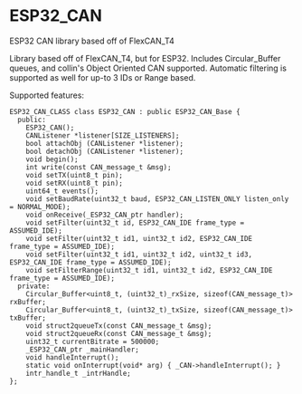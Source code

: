 # ESP32_CAN
ESP32 CAN library based off of FlexCAN_T4

Library based off of FlexCAN_T4, but for ESP32.
Includes Circular_Buffer queues, and collin's Object Oriented CAN supported.
Automatic filtering is supported as well for up-to 3 IDs or Range based.

Supported features:
```
ESP32_CAN_CLASS class ESP32_CAN : public ESP32_CAN_Base {
  public:
    ESP32_CAN();
    CANListener *listener[SIZE_LISTENERS];
    bool attachObj (CANListener *listener);
    bool detachObj (CANListener *listener);
    void begin();
    int write(const CAN_message_t &msg);
    void setTX(uint8_t pin);
    void setRX(uint8_t pin);
    uint64_t events();
    void setBaudRate(uint32_t baud, ESP32_CAN_LISTEN_ONLY listen_only = NORMAL_MODE);
    void onReceive(_ESP32_CAN_ptr handler);
    void setFilter(uint32_t id, ESP32_CAN_IDE frame_type = ASSUMED_IDE);
    void setFilter(uint32_t id1, uint32_t id2, ESP32_CAN_IDE frame_type = ASSUMED_IDE);
    void setFilter(uint32_t id1, uint32_t id2, uint32_t id3, ESP32_CAN_IDE frame_type = ASSUMED_IDE);
    void setFilterRange(uint32_t id1, uint32_t id2, ESP32_CAN_IDE frame_type = ASSUMED_IDE);
  private:
    Circular_Buffer<uint8_t, (uint32_t)_rxSize, sizeof(CAN_message_t)> rxBuffer;
    Circular_Buffer<uint8_t, (uint32_t)_txSize, sizeof(CAN_message_t)> txBuffer;
    void struct2queueTx(const CAN_message_t &msg);
    void struct2queueRx(const CAN_message_t &msg);
    uint32_t currentBitrate = 500000;
    _ESP32_CAN_ptr _mainHandler;
    void handleInterrupt();
    static void onInterrupt(void* arg) { _CAN->handleInterrupt(); }
    intr_handle_t _intrHandle;
};
```

